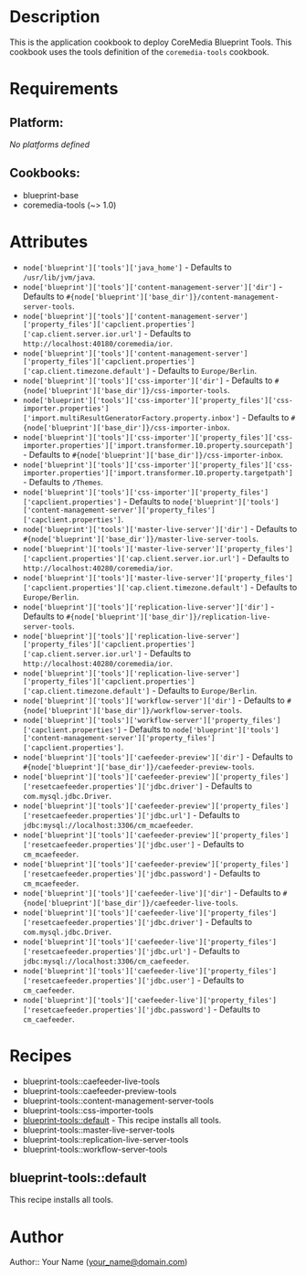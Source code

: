 # Description

This is the application cookbook to deploy CoreMedia Blueprint Tools. This cookbook uses the tools definition of the `coremedia-tools` cookbook.

# Requirements

## Platform:

*No platforms defined*

## Cookbooks:

* blueprint-base
* coremedia-tools (~> 1.0)

# Attributes

* `node['blueprint']['tools']['java_home']` -  Defaults to `/usr/lib/jvm/java`.
* `node['blueprint']['tools']['content-management-server']['dir']` -  Defaults to `#{node['blueprint']['base_dir']}/content-management-server-tools`.
* `node['blueprint']['tools']['content-management-server']['property_files']['capclient.properties']['cap.client.server.ior.url']` -  Defaults to `http://localhost:40180/coremedia/ior`.
* `node['blueprint']['tools']['content-management-server']['property_files']['capclient.properties']['cap.client.timezone.default']` -  Defaults to `Europe/Berlin`.
* `node['blueprint']['tools']['css-importer']['dir']` -  Defaults to `#{node['blueprint']['base_dir']}/css-importer-tools`.
* `node['blueprint']['tools']['css-importer']['property_files']['css-importer.properties']['import.multiResultGeneratorFactory.property.inbox']` -  Defaults to `#{node['blueprint']['base_dir']}/css-importer-inbox`.
* `node['blueprint']['tools']['css-importer']['property_files']['css-importer.properties']['import.transformer.10.property.sourcepath']` -  Defaults to `#{node['blueprint']['base_dir']}/css-importer-inbox`.
* `node['blueprint']['tools']['css-importer']['property_files']['css-importer.properties']['import.transformer.10.property.targetpath']` -  Defaults to `/Themes`.
* `node['blueprint']['tools']['css-importer']['property_files']['capclient.properties']` -  Defaults to `node['blueprint']['tools']['content-management-server']['property_files']['capclient.properties']`.
* `node['blueprint']['tools']['master-live-server']['dir']` -  Defaults to `#{node['blueprint']['base_dir']}/master-live-server-tools`.
* `node['blueprint']['tools']['master-live-server']['property_files']['capclient.properties']['cap.client.server.ior.url']` -  Defaults to `http://localhost:40280/coremedia/ior`.
* `node['blueprint']['tools']['master-live-server']['property_files']['capclient.properties']['cap.client.timezone.default']` -  Defaults to `Europe/Berlin`.
* `node['blueprint']['tools']['replication-live-server']['dir']` -  Defaults to `#{node['blueprint']['base_dir']}/replication-live-server-tools`.
* `node['blueprint']['tools']['replication-live-server']['property_files']['capclient.properties']['cap.client.server.ior.url']` -  Defaults to `http://localhost:40280/coremedia/ior`.
* `node['blueprint']['tools']['replication-live-server']['property_files']['capclient.properties']['cap.client.timezone.default']` -  Defaults to `Europe/Berlin`.
* `node['blueprint']['tools']['workflow-server']['dir']` -  Defaults to `#{node['blueprint']['base_dir']}/workflow-server-tools`.
* `node['blueprint']['tools']['workflow-server']['property_files']['capclient.properties']` -  Defaults to `node['blueprint']['tools']['content-management-server']['property_files']['capclient.properties']`.
* `node['blueprint']['tools']['caefeeder-preview']['dir']` -  Defaults to `#{node['blueprint']['base_dir']}/caefeeder-preview-tools`.
* `node['blueprint']['tools']['caefeeder-preview']['property_files']['resetcaefeeder.properties']['jdbc.driver']` -  Defaults to `com.mysql.jdbc.Driver`.
* `node['blueprint']['tools']['caefeeder-preview']['property_files']['resetcaefeeder.properties']['jdbc.url']` -  Defaults to `jdbc:mysql://localhost:3306/cm_mcaefeeder`.
* `node['blueprint']['tools']['caefeeder-preview']['property_files']['resetcaefeeder.properties']['jdbc.user']` -  Defaults to `cm_mcaefeeder`.
* `node['blueprint']['tools']['caefeeder-preview']['property_files']['resetcaefeeder.properties']['jdbc.password']` -  Defaults to `cm_mcaefeeder`.
* `node['blueprint']['tools']['caefeeder-live']['dir']` -  Defaults to `#{node['blueprint']['base_dir']}/caefeeder-live-tools`.
* `node['blueprint']['tools']['caefeeder-live']['property_files']['resetcaefeeder.properties']['jdbc.driver']` -  Defaults to `com.mysql.jdbc.Driver`.
* `node['blueprint']['tools']['caefeeder-live']['property_files']['resetcaefeeder.properties']['jdbc.url']` -  Defaults to `jdbc:mysql://localhost:3306/cm_caefeeder`.
* `node['blueprint']['tools']['caefeeder-live']['property_files']['resetcaefeeder.properties']['jdbc.user']` -  Defaults to `cm_caefeeder`.
* `node['blueprint']['tools']['caefeeder-live']['property_files']['resetcaefeeder.properties']['jdbc.password']` -  Defaults to `cm_caefeeder`.

# Recipes

* blueprint-tools::caefeeder-live-tools
* blueprint-tools::caefeeder-preview-tools
* blueprint-tools::content-management-server-tools
* blueprint-tools::css-importer-tools
* [blueprint-tools::default](#blueprint-toolsdefault) - This recipe installs all tools.
* blueprint-tools::master-live-server-tools
* blueprint-tools::replication-live-server-tools
* blueprint-tools::workflow-server-tools

## blueprint-tools::default

This recipe installs all tools.

# Author

Author:: Your Name (<your_name@domain.com>)
